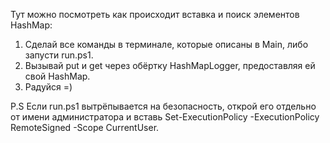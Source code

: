 Тут можно посмотреть как происходит вставка и поиск элементов HashMap:
1) Сделай все команды в терминале, которые описаны в Main, либо запусти run.ps1.
2) Вызывай put и get через обёртку HashMapLogger, предоставляя ей свой HashMap.
3) Радуйся =)

P.S Если run.ps1 вытрёпывается на безопасность, открой его отдельно от имени администратора и вставь Set-ExecutionPolicy -ExecutionPolicy RemoteSigned -Scope CurrentUser.